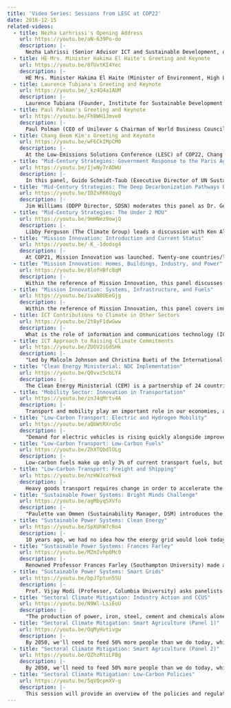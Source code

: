 ```yaml
---
title: 'Video Series: Sessions from LESC at COP22'
date: 2016-12-15
related-videos:
  - title: Nezha Larhrissi's Opening Address
    url: https://youtu.be/aN-639Po-do
    description: |-
      Nezha Lahrissi (Senior Advisor ICT and Sustainable Development, office of Minister of Environment, Morocco) delivers the opening address for the Low-Emissions Solutions Conference (LESC) at COP22.
  - title: HE Mrs. Minister Hakima El Haite's Greeting and Keynote
    url: https://youtu.be/8fUvtKI4Yec
    description: |-
      HE Mrs. Minister Hakima El Haite (Minister of Environment, High Level Climate Champion, Kingdom of Morocco) gives her keynote address at the Low-Emissions Solutions Conference (LESC) at COP22.
  - title: Laurence Tubiana's Greeting and Keynote
    url: https://youtu.be/_kz4Q4a1AUM
    description: |-
      Laurence Tubiana (Founder, Institute for Sustainable Development and International Relations (IDDRI), High Level Climate Champion) talks emissions reduction in her keynote address at the Low-Emissions Solutions Conference (LESC) at COP22.
  - title: Paul Polman's Greeting and Keynote
    url: https://youtu.be/FhBWH1Jmve0
    description: |-
      Paul Polman (CEO of Unilever & Chairman of World Business Council for Sustainable Development) addresses the role of business in accelerating the global sustainability agenda at the COP22 Low-Emissions Solutions Conference (LESC).
  - title: Chang Beom Kim's Greeting and Keynote
    url: https://youtu.be/wF6CkIMpCM0
    description: |-
      At the Low-Emissions Solutions Conference (LESC) of COP22, Chang Beom Kim (Ambassador of International Relations of Seoul Metropolitan Government & Representative of President Won Soon Park of ICLEI - Local Governments for Sustainability) discusses progress in Seoul, the latest data from ICLEI, and what's next in renewable energy.
  - title: "Mid-Century Strategies: Government Response to the Paris Agreement"
    url: https://youtu.be/IjwNy7rADWU
    description: |-
      In this panel, Guido Schmidt-Taub (Executive Director of UN Sustainable Development Solutions Network) interviews panelists Jonathan Pershing (Special Envoy on Climate Change), Stephen Lucas (Senior Associate Deputy Minister at Environment and Climate Change Canada), and Dr. Rodolfo Lacy Tamayo (Undersecretary for Environmental Policy and Planning) about government strategies for Paris Agreement implementation. Jeffrey Sachs (Special Advisor to the UN Secretary General and Director of SDSN) comes in at the end to add his thoughts on ethical decarbonization.
  - title: "Mid-Century Strategies: The Deep Decarbonization Pathways Project"
    url: https://youtu.be/IDZsRK6UqyQ
    description: |-
      Jim Williams (DDPP Director, SDSN) moderates this panel as Dr. George Safonov (Director of the Center for Environmental Economics, Higher School of Economics), Dr. Liu Qiang (National Center for Climate Change Strategy), Dr. Daniel Buira (CEO and President of Tempus Analitica), and Dr. Chris Bataille (Institute for Sustainable Development and International Relations) discuss the work of the Deep Decarbonization Pathways Project. Investments can become dead ends if long-term decarbonization is not factored in. How do we keep warming below 2°C, while meeting national priorities for social and economic development?
  - title: "Mid-Century Strategies: The Under 2 MOU"
    url: https://youtu.be/9mHNez9owjQ
    description: |-
      Libby Ferguson (The Climate Group) leads a discussion with Ken Alex (Director, Governor's Office of Research and Planning), Aristoteles Sandoval (Governor of Jalisco), and Stuart Hocking (Deputy Chief Executive, Department of Treasury and Finance) regarding Under 2 MOU commitments. The panel will address their motivations for joining the coalition, and where they see opportunities for collaboration.
  - title: "Mission Innovation: Introduction and Current Status"
    url: https://youtu.be/-K_-1dodsg4
    description: |-
      At COP21, Mission Innovation was launched. Twenty-one countries/leaders committed to double their clean energy investments in order to make energy cleaner, cheaper, and more accessible. In this video, Ministers from some of those countries update and share their progress and success. Speakers include Jeffrey Sachs ( Special Advisor to the UN Secretary General and Director of SDSN), Ernest Moniz (Secretary of Energy, U.S.), Arias Cañete (European Commissioner for Climate and Energy, European Commission), Sharon Dijksma (Minister for the Environment, Netherlands), Anne Vasara (Ambassador of Finland to the Kingdom of Morocco), and Nick Hurd (Minister of State for Climate Change and Industry, Department of Business, Energy, and Industrial Strategy, United Kingdom).
  - title: "Mission Innovation: Homes, Buildings, Industry, and Power"
    url: https://youtu.be/8lofHBfcBqM
    description: |-
      Within the reference of Mission Innovation, this panel discusses innovation in homes, buildings, industry, and power. Urbanization is increasing rapidly around the world and, by 2050, 2/3 of the world's population will live in cities. Thus, it is absolutely essential we become more energy efficient. Speakers include Josh Frydenberg (Minister for the Environment and Energy, Australia), Khalid al-Falih (Minister of Energy, Industry, and Mineral Resources, Saudi Arabia), and Madame Virginie Schwarz (Ministry of Ecology, Sustainable Development, and Energy, Directorate General of Energy and Climate).
  - title: "Mission Innovation: Systems, Infrastructure, and Fuels"
    url: https://youtu.be/ivaN8UEeGjg
    description: |-
      Within the reference of Mission Innovation, this panel covers innovation in systems, infrastructure, and fuels. We have discussed innovation in technology, but we also need to revolutionize business models and economic practices. Speakers are Rodolfo Lacy Tamayo (Undersecretary for Environmental Policy and Planning, Mexico), Luiz Barroso (CEO, Energy Research Company, Brazil),and  Matar Hamed Al Neyadi (Undersecretary, Ministry of Energy, United Arab Emirates). Speeches are followed by closing remarks from Peter Bakker (President and CEO of WBCSD), Catherine McKenna (Minister of Environment and Climate Change, Canada), and Mr. Ernest Moniz (U.S. Secretary of Energy).
  - title: ICT Contributions to Climate in Other Sectors
    url: https://youtu.be/2t8yF1dwGww
    description: |-
      What is the role of information and communications technology (ICT) in cutting CO2? If we bridge the digital divide, ICT can enable a 20% reduction in global CO2 emissions by 2030, holding them at 2015 levels. It can also result in eleven trillion dollars in savings by 2030. Philipp Buddemeier (Director, Accenture) leads the introduction, then Joan Krajewski (General Manager USA DSC Safety, Compliance and Sustainability, Microsoft USA), Eric Rondolat (CEO of Philips Lighting), Caspar Herzberg (Head of Africa, Schneider Electric), Prof. Vijay Modi (Prof of Mechanical Engineering at Columbia Univ), Neil Gerber (Director of Strategy, Energy, and Environment, Energy and Utilities Industry, IBM), and Youssef Zafri (Head of Marketing North Africa for Ericsson) talk about upcoming ICT trends that must be leveraged for decarbonization.
  - title: ICT Approach to Raising Climate Commitments
    url: https://youtu.be/ZUOV2iGdSHk
    description: |-
      "Led by Malcolm Johnson and Christina Bueti of the International Telecommunication Union, these ICT experts will explore how cities and sub-national groups are critical partners when it comes to operationalizing NDC targets. Panelists include: Frances Way (COO of CDP), Thierry Valette (CTO Huawei Access Network, member of FTHH Council), Bill Weihl (Vice President Sustainability, Facebook), David Hochschild (Commissioner, California Energy Commission), and Gabrielle Giner (Head of Sustainable Business Policy, BT Group)."
  - title: "Clean Energy Ministerial: NDC Implementation"
    url: https://youtu.be/Q0vvz5cbLY4
    description: |-
      The Clean Energy Ministerial (CEM) is a partnership of 24 countries working together with the European Commission to accelerate the global transition to clean energy. CEM countries account for 90% of clean energy investments, and about 75% of GHG emissions globally. Thus, this coalition could drastically change the clean energy trajectory for the world. Moderated by Ernest Moniz (Secretary of Energy, U.S., speakers including Lars Christian Lilleholt (Minister of Energy, Utilities and Climate, Denmark), Catherine McKenna (Canadian Minister of Environment and Climate), Dominique Ristori (Director General for Energy, European Commission), Khalid al-Falih, Minister of Energy, Industry and Mineral Resources Saudi Arabia), and Josh Frydenberg (Minister for the Environment and Energy, Australia) will talk about how CEM has helped them to implement their NDCs.
  - title: "Mobility Sector: Innovation in Transportation"
    url: https://youtu.be/znJ4qMrtv4A
    description: |-
      Transport and mobility play an important role in our economies, and they also represent about 25% of global energy related emissions. With demand set to grow significantly over the coming decades, how do we transform transport to move towards a low-carbon economy? This discussion includes Patrick Oliva (Senior Vice President of Sustainable Mobility and Energy Transition, Michelin Group), Peter Bakker (President and CEO, WBCSD), and Ahmed Barroudi (CEO of SIE, Morocco) as they suggest specific changes the transport sector requires.
  - title: "Low-Carbon Transport: Electric and Hydrogen Mobility"
    url: https://youtu.be/aQbWtRXro5c
    description: |-
      "Demand for electric vehicles is rising quickly alongside improvements in battery technology and a growing supply of renewable energy. These technologies are sure to dominate a decarbonized transport sector in the future. This session will explore innovations in electric and fuel cell vehicles, and explore options for scaling up their deployment across vehicle segments and other opportunities such as maritime and aviation. Alexis Gazzo (Partner, Climate Change and Sustainability Service, EY) moderates as panelists: Christian Girardeau (Electric Vehicle Vice President, Schneider Electric), Sylvain Allano (Co-founder, Ma3D Technologies), Toshifumi Kokubun (Vice President Partner, Deloitte Tomatsu Consulting in Japan), and Lan Marie Nguyen Berg (Vice Mayor for Environment and Transport, City of Oslo, Norway) suggest solutions."
  - title: "Low-Carbon Transport: Low-Carbon Fuels"
    url: https://youtu.be/ZhXTQbdlOLg
    description: |-
      Low-carbon fuels make up only 3% of current transport fuels, but this figure must grow to 10% by 2030 to satisfy economic growth and help keep global warming below 2 degrees Celsius. Rachel Kyte (CEO, SE4ALL) introduces the topic and Gerard Ostheimer (SE4ALL) moderates as panelists William Brandt (Director of Strategic Integration, ASU Lightworks), Sean Simpson (Co-founder and CSO, LanzaTech), David Burns (Manager, National Wildlife Federation), and Nour Amrani (Manager, Novozymes) describe the exciting progress made from lab to market. They explain how these fuels can be an essential part of LEDs and fulfill strict sustainability criteria in a wide variety of national circumstances.
  - title: "Low-Carbon Transport: Freight and Shipping"
    url: https://youtu.be/nzHWJcoY6x8
    description: |-
      Heavy goods transport requires change in order to accelerate the decarbonization of the sector. We must integrate ICT solutions, build smarter infrastructure, share data and assets, improve route optimization use and deploy new vehicle/vessel design paradigms. This panel sets a benchmark for the least emitting means of shipping (ie, boat vs truck vs plane), and reviews challenges and solutions to decarbonizing freight on a global scale. Vincent Benezech (Transport Analyst, OECD, International Transport Forum) moderates panelists Dr. Tristan Smith (Researcher and Lecturer in Energy and Transport, University College London Energy Institute), Rachid Tahri (President, Moroccan Freight Forwarders Association (AFFM), and Sebastien Bougon (Founder, Flying Whales).
  - title: "Sustainable Power Systems: Bright Minds Challenge"
    url: https://youtu.be/agMbyqSXVfo
    description: |-
      "Paulette van Ommen (Sustainability Manager, DSM) introduces the launch of #BrightMindsChallenge. DSM and its partners started this initiative looking for pioneers in energy storage and solar energy. The open, transparent online platform provides space on which innovators can post their projects. Three winners will be determined and then assisted in bringing their solutions to market."
  - title: "Sustainable Power Systems: Clean Energy"
    url: https://youtu.be/SpXUhW7cRo4
    description: |-
      10 years ago, we had no idea how the energy grid would look today. These panelists will discuss what viable energy sources we have to draw on long-term, and how we can transition to them. They will delve into the successes and failures they have noted in their respective countries thus far. Philippe Joubert (Executive Chairman Global Electricity Initiative, World Energy Council) moderates panelists Jordan Sturdy (Parliamentary Secretary for Energy Literacy and the Environment, British Columbia Government), Mandy Rambharos (Climate Change and Sustainable Development Manager, Eskom), Carlos Salle (Director of Energy Policy and Climate Change, Iberdrola), Juan Ramon Silva Ferrada (Chief Sustainability Officer, Acciona), and Eric Maucort (Deputy Vice President for Sustainable Development, EDF).
  - title: "Sustainable Power Systems: Frances Farley"
    url: https://youtu.be/MZmIvhp0Mc0
    description: |-
      Renowned Professor Frances Farley (Southampton University) made a surprise appearance at COP22 to introduce a new way he discovered for capturing wave energy, or producing electricity from the sea. The sun doesn't always shine, and the wind doesn't always blow, but the sea is always waving and contains much more energy in its waves than its tides. Wave energy has been a pipe dream for years; Professor Farley now explains how his invention brings us closer than ever.
  - title: "Sustainable Power Systems: Smart Grids"
    url: https://youtu.be/bpJTptun5SU
    description: |-
      Prof. Vijay Modi (Professor, Columbia University) asks panelists Maxine Ghavi (Head of Microgrids Initiative, ASEA Brown Boveri (ABB)), Terry Boston (Former President and CEO, PJM Interconnection), Deepak Divan (Director of Intelligent Power Infrastructure Consortium (IPIC), and Anjan Bose (Regents Professor, Washington State University) to answer your questions regarding smart energy grids. How do we integrate a high fraction of renewables into the grid? What infrastructure is currently being built? Can low cost innovation design system integration in the developing world actually show pathways to the developed world?
  - title: "Sectoral Climate Mitigation: Industry Action and CCUS"
    url: https://youtu.be/N9Wl-LsiEoU
    description: |-
      "The production of power, iron, steel, cement and chemicals alone are estimated to account for more than 40% of anthropogenic greenhouse gas emissions. Reducing these emissions is crucial for maintaining competitiveness in a carbon-constrained future. Hear about the approaches that different sectors are taking towards carbon capture, utilization and storage (CCU&S) from moderator Dr. Julio Friedmann (principal Deputy Assistant Secretary for Fossil Energy, U.S. Department of Energy), Eric Masanet (Director, Energy Demand Technology Unit, IEA), and panelists Manuela Ojan (Public Affairs, Global Environmental Sustainability, HeidelbergCement), Valérie Quiniou (VP Climate, Strategy, Innovation, Total), Julien Perez (Senior Manager, EY Climate Change and Sustainability Services), Issam Dairanieh (CO@ Sciences, Inc.), Charlotte Wolff-Bye (VP Sustainability, Statoil), Alan Knight (Corporate Responsibility - General Manager, ArcelorMittal), K-C Tran (Co-founder, Carbon Recycling International), and Michael Bande (VP Sustainability, Solvay)."
  - title: "Sectoral Climate Mitigation: Smart Agriculture (Panel 1)"
    url: https://youtu.be/OqMyHvtivgw
    description: |-
      By 2050, we'll need to feed 50% more people than we do today, while reducing carbon emissions dramatically at the same time. The goal is to make 50% more nutritious foods available by 2030 alongside 50% reduction in emissions from those exact supply chains, while, at the same time, building the climate resilience of farmers within the supply chains. Moderated by Sonja Vermuelen (Head of Research, Consortium of International Agricultural Research Centers (CGIAR)), panelists Gabriela Burian (Global Lead Sustainable Agriculture and Innovation, Monsanto), Chris Brown (VP, Corporate Responsibility and Sustainability, Olam), Diane Holdorf (Chief Sustainability Officer, Kellogg Company), and Abbie Reynolds (Executive Director Sustainable Business New Zealand) will discuss how to achieve this.
  - title: "Sectoral Climate Mitigation: Smart Agriculture (Panel 2)"
    url: https://youtu.be/QZhzRtiLFBg
    description: |-
      By 2050, we'll need to feed 50% more people than we do today, while reducing carbon emissions dramatically at the same time. The goal is to make 50% more nutritious foods available by 2030 alongside 50% reduction in emissions from those exact supply chains, while, at the same time, building the climate resilience of farmers within the supply chains.  This second panel on Climate Smart Agriculture will discuss how science and research are advancing innovation. Moderated by Sonja Vermuelen (Head of Research, Consortium of International Agricultural Research Centers (CGIAR)), panelists include Michael Obersteiner (Program Director, International Institute for Applied System Analysis), Margaret Torn (Senior Scientist, Lawrence Berkeley National Laboratory), Virgilio Viana (Superintendent-General, Amazonas Sustainable Foundation), and Varun Vats (Senior Manager, Public Policy & Partnerships, Syngenta).
  - title: "Sectoral Climate Mitigation: Low-Carbon Policies"
    url: https://youtu.be/5qVQcpmXV-g
    description: |-
      This session will provide an overview of the policies and regulations that are needed to support the deep decarbonization of energy systems. Hear about the challenges, benefits, and expected outcomes of policies such as taxes, carbon trading schemes, feed-in tariffs, and carbon pricing. Maria Mendiluce (Managing Director, Natural Capital, WBCSD) moderates panelists Lance Pierce (President, CDP North America), Thomas Kerr (Principal Climate Policy Officer, CPLC), Mark Sinclair (Climate Change Ambassador, New Zealand), Carlos Gentile (Undersecretary of Climate Change, Gov. Argentina), and David Turk (Head of Energy Environment Division, International Energy Agency).
---
```

